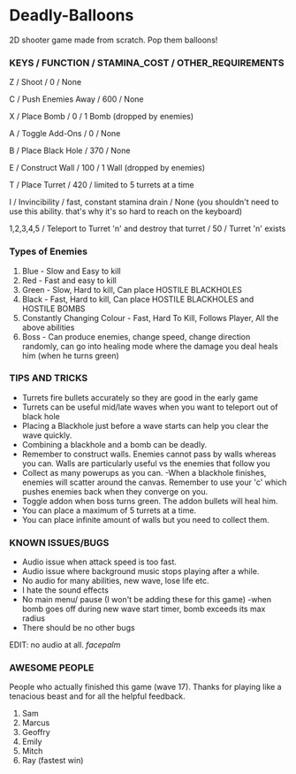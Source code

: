 # Deadly-Balloons
2D shooter game made from scratch. Pop them balloons!

### KEYS / FUNCTION / STAMINA_COST / OTHER_REQUIREMENTS

Z / Shoot / 0 / None

C / Push Enemies Away / 600 / None

X / Place Bomb / 0 / 1 Bomb (dropped by enemies)

A / Toggle Add-Ons / 0 / None

B / Place Black Hole / 370 / None

E / Construct Wall / 100 / 1 Wall (dropped by enemies)

T / Place Turret / 420 / limited to 5 turrets at a time

I / Invincibility / fast, constant stamina drain / None (you shouldn't need to use this ability. that's why it's so hard to reach on the keyboard)

1,2,3,4,5 / Teleport to Turret 'n' and destroy that turret / 50 / Turret 'n' exists


### Types of Enemies

1. Blue - Slow and Easy to kill
2. Red - Fast and easy to kill
3. Green - Slow, Hard to kill, Can place HOSTILE BLACKHOLES
4. Black - Fast, Hard to kill, Can place HOSTILE BLACKHOLES and HOSTILE BOMBS
5. Constantly Changing Colour - Fast, Hard To Kill, Follows Player, All the above abilities
6. Boss - Can produce enemies, change speed, change direction randomly, can go into healing mode where the damage you deal heals him (when he turns green)


### TIPS AND TRICKS

- Turrets fire bullets accurately so they are good in the early game
- Turrets can be useful mid/late waves when you want to teleport out of black hole
- Placing a Blackhole just before a wave starts can help you clear the wave quickly.
- Combining a blackhole and a bomb can be deadly.
- Remember to construct walls. Enemies cannot pass by walls whereas you can. Walls are particularly useful vs the enemies that follow you
- Collect as many powerups as you can.
-When a blackhole finishes, enemies will scatter around the canvas. Remember to use your 'c' which pushes enemies back when they converge on you.
- Toggle addon when boss turns green. The addon bullets will heal him.
- You can place a maximum of 5 turrets at a time.
- You can place infinite amount of walls but you need to collect them.


### KNOWN ISSUES/BUGS

- Audio issue when attack speed is too fast.
- Audio issue where background music stops playing after a while.
- No audio for many abilities, new wave, lose life etc.
- I hate the sound effects
- No main menu/ pause (I won't be adding these for this game)
-when bomb goes off during new wave start timer, bomb exceeds its max radius
- There should be no other bugs

EDIT: no audio at all. *facepalm*


### AWESOME PEOPLE

People who actually finished this game (wave 17). Thanks for playing like a tenacious beast and for all the helpful feedback.
1. Sam
2. Marcus
3. Geoffry
4. Emily
5. Mitch
6. Ray (fastest win)
